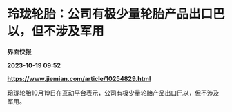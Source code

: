 # 玲珑轮胎：公司有极少量轮胎产品出口巴以，但不涉及军用
**界面快报**

**2023-10-19 09:52**

**https://www.jiemian.com/article/10254829.html**

玲珑轮胎10月19日在互动平台表示，公司有极少量轮胎产品出口巴以，但不涉及军用。